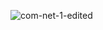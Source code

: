 
![com-net-1-edited](https://github.com/user-attachments/assets/35bbdf1f-c668-46c4-8525-b84d0ed594de)
